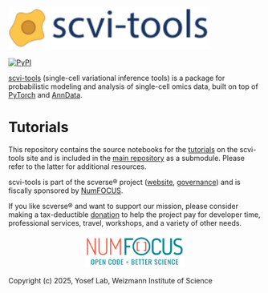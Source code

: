 <a href="https://scvi-tools.org/">
  <img
    src="https://github.com/scverse/scvi-tools/blob/main/docs/_static/scvi-tools-horizontal.svg?raw=true"
    width="400"
    alt="scvi-tools"
  >
</a>

[![PyPI][pypi-badge]][pypi-link]

[scvi-tools] (single-cell variational inference tools) is a package for probabilistic modeling and
analysis of single-cell omics data, built on top of [PyTorch] and [AnnData].

# Tutorials

This repository contains the source notebooks for the [tutorials] on the scvi-tools site and is
included in the [main repository] as a submodule. Please refer to the latter for additional
resources.

scvi-tools is part of the scverse® project ([website](https://scverse.org),
[governance](https://scverse.org/about/roles)) and is fiscally sponsored by [NumFOCUS](https://numfocus.org/).

If you like scverse® and want to support our mission, please consider making a tax-deductible
[donation](https://numfocus.org/donate-to-scverse) to help the project pay for developer time,
professional services, travel, workshops, and a variety of other needs.

<div align="center">
<a href="https://numfocus.org/project/scverse">
  <img
    src="https://raw.githubusercontent.com/numfocus/templates/master/images/numfocus-logo.png"
    width="200"
  >
</a>
</div>

Copyright (c) 2025, Yosef Lab, Weizmann Institute of Science

[anndata]: https://anndata.readthedocs.io/en/latest/
[main repository]: https://github.com/scverse/scvi-tools
[pypi-badge]: https://img.shields.io/pypi/v/scvi-tools.svg
[pypi-link]: https://pypi.org/project/scvi-tools
[pytorch]: https://pytorch.org
[scvi-tools]: https://scvi-tools.org/
[tutorials]: https://docs.scvi-tools.org/en/stable/tutorials/index.html
